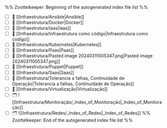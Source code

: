 %% Zoottelkeeper: Beginning of the autogenerated index file list  %%
- [ ] 📄 [[Infraestrutura/Ansible|Ansible]]
- [ ] 📄 [[Infraestrutura/Docker|Docker]]
- [ ] 📄 [[Infraestrutura/Iaas|Iaas]]
- [ ] 📄 [[Infraestrutura/Infraestrutura como código|Infraestrutura como código]]
- [ ] 📄 [[Infraestrutura/Kubernetes|Kubernetes]]
- [ ] 📄 [[Infraestrutura/Paas|Paas]]
- [ ] 📄 [[Infraestrutura/Pasted image 20240311005347.png|Pasted image 20240311005347.png]]
- [ ] 📄 [[Infraestrutura/Puppet|Puppet]]
- [ ] 📄 [[Infraestrutura/Saas|Saas]]
- [ ] 📄 [[Infraestrutura/Tolerancia a falhas, Continuidade de Operação|Tolerancia a falhas, Continuidade de Operação]]
- [ ] 📄 [[Infraestrutura/Virtualização|Virtualização]]
- [ ] 🗂️ ![[Infraestrutura/Monitoração/_Index_of_Monitoração|_Index_of_Monitoração]]
- [ ] 🗂️ ![[Infraestrutura/Redes/_Index_of_Redes|_Index_of_Redes]]
%% Zoottelkeeper: End of the autogenerated index file list  %%
